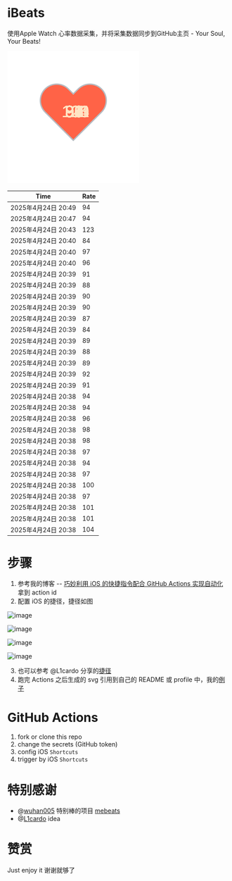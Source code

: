 # iBeats
使用Apple Watch 心率数据采集，并将采集数据同步到GitHub主页 - Your Soul, Your Beats!

![](./files/heart.svg)

<!--START_SECTION:my_heart_rate-->
| Time | Rate | 
 | ---- | ---- | 
| 2025年4月24日 20:49 | 94 |
| 2025年4月24日 20:47 | 94 |
| 2025年4月24日 20:43 | 123 |
| 2025年4月24日 20:40 | 84 |
| 2025年4月24日 20:40 | 97 |
| 2025年4月24日 20:40 | 96 |
| 2025年4月24日 20:39 | 91 |
| 2025年4月24日 20:39 | 88 |
| 2025年4月24日 20:39 | 90 |
| 2025年4月24日 20:39 | 90 |
| 2025年4月24日 20:39 | 87 |
| 2025年4月24日 20:39 | 84 |
| 2025年4月24日 20:39 | 89 |
| 2025年4月24日 20:39 | 88 |
| 2025年4月24日 20:39 | 89 |
| 2025年4月24日 20:39 | 92 |
| 2025年4月24日 20:39 | 91 |
| 2025年4月24日 20:38 | 94 |
| 2025年4月24日 20:38 | 94 |
| 2025年4月24日 20:38 | 96 |
| 2025年4月24日 20:38 | 98 |
| 2025年4月24日 20:38 | 98 |
| 2025年4月24日 20:38 | 97 |
| 2025年4月24日 20:38 | 94 |
| 2025年4月24日 20:38 | 97 |
| 2025年4月24日 20:38 | 100 |
| 2025年4月24日 20:38 | 97 |
| 2025年4月24日 20:38 | 101 |
| 2025年4月24日 20:38 | 101 |
| 2025年4月24日 20:38 | 104 |

<!--END_SECTION:my_heart_rate-->

# 步骤
1. 参考我的博客 -- [巧妙利用 iOS 的快捷指令配合 GitHub Actions 实现自动化](https://github.com/yihong0618/gitblog/issues/198) 拿到 action id
2. 配置 iOS 的捷径，捷径如图

![image](https://user-images.githubusercontent.com/15976103/122154218-0db0b480-ce97-11eb-93bb-5aec07c558dc.png)

![image](https://user-images.githubusercontent.com/15976103/122154236-186b4980-ce97-11eb-8e4b-70551a0391ae.png)

![image](https://user-images.githubusercontent.com/15976103/122154268-2d47dd00-ce97-11eb-902e-3acf292265a9.png)

![image](https://user-images.githubusercontent.com/15976103/122174055-fa144680-ceb4-11eb-9be2-3eb83cd516f7.png)

3. 也可以参考 @L1cardo 分享的[捷径](https://www.icloud.com/shortcuts/6ab6047b459c41ad822ad6b94b1c03d4)
4. 跑完 Actions 之后生成的 svg 引用到自己的 README 或 profile 中，我的[例子](https://github.com/yihong0618) 

# GitHub Actions

1. fork or clone this repo
2. change the secrets (GitHub token)
3. config iOS `Shortcuts` 
4. trigger by iOS `Shortcuts`

# 特别感谢
- @[wuhan005](https://github.com/wuhan005) 特别棒的项目 [mebeats](https://github.com/wuhan005/mebeats)
- @[L1cardo](https://github.com/L1cardo) idea

# 赞赏
Just enjoy it
谢谢就够了
